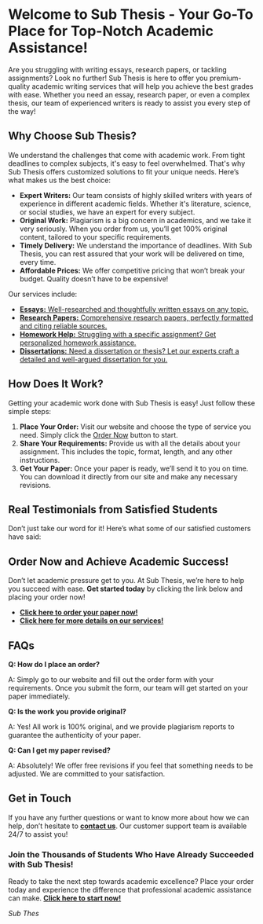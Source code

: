 # Welcome to Sub Thesis - Your Go-To Place for Top-Notch Academic Assistance!

Are you struggling with writing essays, research papers, or tackling assignments? Look no further! Sub Thesis is here to offer you premium-quality academic writing services that will help you achieve the best grades with ease. Whether you need an essay, research paper, or even a complex thesis, our team of experienced writers is ready to assist you every step of the way!

## Why Choose Sub Thesis?

We understand the challenges that come with academic work. From tight deadlines to complex subjects, it's easy to feel overwhelmed. That's why Sub Thesis offers customized solutions to fit your unique needs. Here’s what makes us the best choice:

- **Expert Writers:** Our team consists of highly skilled writers with years of experience in different academic fields. Whether it's literature, science, or social studies, we have an expert for every subject.
- **Original Work:** Plagiarism is a big concern in academics, and we take it very seriously. When you order from us, you’ll get 100% original content, tailored to your specific requirements.
- **Timely Delivery:** We understand the importance of deadlines. With Sub Thesis, you can rest assured that your work will be delivered on time, every time.
- **Affordable Prices:** We offer competitive pricing that won’t break your budget. Quality doesn’t have to be expensive!

Our services include:

- [**Essays:** Well-researched and thoughtfully written essays on any topic.](https://tinyurl.com/topessay?keyword=sub+thesis)
- [**Research Papers:** Comprehensive research papers, perfectly formatted and citing reliable sources.](https://tinyurl.com/topessay?keyword=sub+thesis)
- [**Homework Help:** Struggling with a specific assignment? Get personalized homework assistance.](https://tinyurl.com/topessay?keyword=sub+thesis)
- [**Dissertations:** Need a dissertation or thesis? Let our experts craft a detailed and well-argued dissertation for you.](https://tinyurl.com/topessay?keyword=sub+thesis)

## How Does It Work?

Getting your academic work done with Sub Thesis is easy! Just follow these simple steps:

1. **Place Your Order:** Visit our website and choose the type of service you need. Simply click the [Order Now](https://tinyurl.com/topessay?keyword=sub+thesis) button to start.
2. **Share Your Requirements:** Provide us with all the details about your assignment. This includes the topic, format, length, and any other instructions.
3. **Get Your Paper:** Once your paper is ready, we’ll send it to you on time. You can download it directly from our site and make any necessary revisions.

## Real Testimonials from Satisfied Students

Don’t just take our word for it! Here’s what some of our satisfied customers have said:

## Order Now and Achieve Academic Success!

Don’t let academic pressure get to you. At Sub Thesis, we’re here to help you succeed with ease. **Get started today** by clicking the link below and placing your order now!

- [**Click here to order your paper now!**](https://tinyurl.com/topessay?keyword=sub+thesis)
- [**Click here for more details on our services!**](https://tinyurl.com/topessay?keyword=sub+thesis)

## FAQs

**Q: How do I place an order?**

A: Simply go to our website and fill out the order form with your requirements. Once you submit the form, our team will get started on your paper immediately.

**Q: Is the work you provide original?**

A: Yes! All work is 100% original, and we provide plagiarism reports to guarantee the authenticity of your paper.

**Q: Can I get my paper revised?**

A: Absolutely! We offer free revisions if you feel that something needs to be adjusted. We are committed to your satisfaction.

## Get in Touch

If you have any further questions or want to know more about how we can help, don’t hesitate to [**contact us**](https://tinyurl.com/topessay?keyword=sub+thesis). Our customer support team is available 24/7 to assist you!

### Join the Thousands of Students Who Have Already Succeeded with Sub Thesis!

Ready to take the next step towards academic excellence? Place your order today and experience the difference that professional academic assistance can make. **[Click here to start now!](https://tinyurl.com/topessay?keyword=sub+thesis)**

_Sub Thes_
